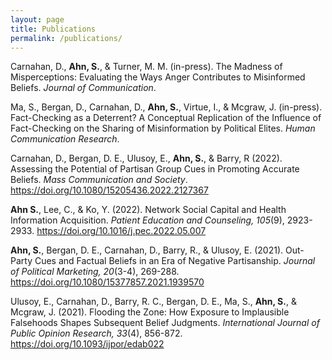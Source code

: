 ```yaml
---
layout: page
title: Publications
permalink: /publications/
---
```

Carnahan, D., **Ahn, S.**, & Turner, M. M. (in-press). The Madness of Misperceptions: Evaluating the Ways Anger Contributes to Misinformed Beliefs. *Journal of Communication*.

Ma, S., Bergan, D., Carnahan, D., **Ahn, S.**, Virtue, I., & Mcgraw, J. (in-press). Fact-Checking as a Deterrent? A Conceptual Replication of the Influence of Fact-Checking on the Sharing of Misinformation by Political Elites. *Human Communication Research*.

Carnahan, D., Bergan, D. E., Ulusoy, E., **Ahn, S.**, & Barry, R (2022). Assessing the Potential of Partisan Group Cues in Promoting Accurate Beliefs. *Mass Communication and Society*. https://doi.org/10.1080/15205436.2022.2127367

**Ahn S.**, Lee, C., & Ko, Y. (2022). Network Social Capital and Health Information Acquisition. *Patient Education and Counseling, 105*(9), 2923-2933. https://doi.org/10.1016/j.pec.2022.05.007

**Ahn, S.**, Bergan, D. E., Carnahan, D., Barry, R., & Ulusoy, E. (2021). Out-Party Cues and Factual Beliefs in an Era of Negative Partisanship. *Journal of Political Marketing, 20*(3-4), 269-288. https://doi.org/10.1080/15377857.2021.1939570

Ulusoy, E., Carnahan, D., Barry, R. C., Bergan, D. E., Ma, S., **Ahn, S.**, & Mcgraw, J. (2021). Flooding the Zone: How Exposure to Implausible Falsehoods Shapes Subsequent Belief Judgments. *International Journal of Public Opinion Research, 33*(4), 856-872. https://doi.org/10.1093/ijpor/edab022

